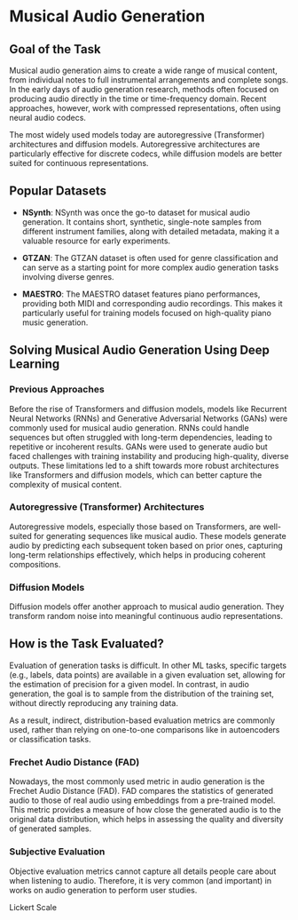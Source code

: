 # Musical Audio Generation

## Goal of the Task

Musical audio generation aims to create a wide range of musical content, from individual notes to full instrumental arrangements and complete songs. In the early days of audio generation research, methods often focused on producing audio directly in the time or time-frequency domain. Recent approaches, however, work with compressed representations, often using neural audio codecs.

The most widely used models today are autoregressive (Transformer) architectures and diffusion models. Autoregressive architectures are particularly effective for discrete codecs, while diffusion models are better suited for continuous representations.

## Popular Datasets

- **NSynth**: NSynth was once the go-to dataset for musical audio generation. It contains short, synthetic, single-note samples from different instrument families, along with detailed metadata, making it a valuable resource for early experiments.

- **GTZAN**: The GTZAN dataset is often used for genre classification and can serve as a starting point for more complex audio generation tasks involving diverse genres.

- **MAESTRO**: The MAESTRO dataset features piano performances, providing both MIDI and corresponding audio recordings. This makes it particularly useful for training models focused on high-quality piano music generation.

## Solving Musical Audio Generation Using Deep Learning

### Previous Approaches

Before the rise of Transformers and diffusion models, models like Recurrent Neural Networks (RNNs) and Generative Adversarial Networks (GANs) were commonly used for musical audio generation. RNNs could handle sequences but often struggled with long-term dependencies, leading to repetitive or incoherent results. GANs were used to generate audio but faced challenges with training instability and producing high-quality, diverse outputs. These limitations led to a shift towards more robust architectures like Transformers and diffusion models, which can better capture the complexity of musical content.

### Autoregressive (Transformer) Architectures

Autoregressive models, especially those based on Transformers, are well-suited for generating sequences like musical audio. These models generate audio by predicting each subsequent token based on prior ones, capturing long-term relationships effectively, which helps in producing coherent compositions.

### Diffusion Models

Diffusion models offer another approach to musical audio generation. They transform random noise into meaningful continuous audio representations.


## How is the Task Evaluated?

Evaluation of generation tasks is difficult. In other ML tasks, specific targets (e.g., labels, data points) are available in a given evaluation set, allowing for the estimation of precision for a given model. In contrast, in audio generation, the goal is to sample from the distribution of the training set, without directly reproducing any training data.

As a result, indirect, distribution-based evaluation metrics are commonly used, rather than relying on one-to-one comparisons like in autoencoders or classification tasks.

### Frechet Audio Distance (FAD)

Nowadays, the most commonly used metric in audio generation is the Frechet Audio Distance (FAD). FAD compares the statistics of generated audio to those of real audio using embeddings from a pre-trained model. This metric provides a measure of how close the generated audio is to the original data distribution, which helps in assessing the quality and diversity of generated samples.

### Subjective Evaluation

Objective evaluation metrics cannot capture all details people care about when listening to audio. Therefore, it is very common (and important) in works on audio generation to perform user studies. 

Lickert Scale
